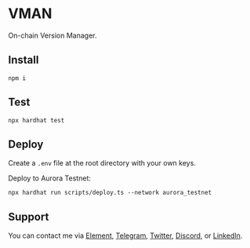 # VMAN

On-chain Version Manager.

## Install

```shell
npm i
```

## Test

```shell
npx hardhat test
```

## Deploy

Create a `.env` file at the root directory with your own keys.

Deploy to Aurora Testnet:

```shell
npx hardhat run scripts/deploy.ts --network aurora_testnet
```

## Support

You can contact me via [Element](https://matrix.to/#/@julienbrg:matrix.org), [Telegram](https://t.me/julienbrg), [Twitter](https://twitter.com/julienbrg), [Discord](https://discord.gg/pfkJpEb4xn), or [LinkedIn](https://www.linkedin.com/in/julienberanger/).
